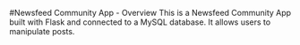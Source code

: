 #Newsfeed Community App - Overview
This is a Newsfeed Community App built with Flask and connected to a MySQL database. It allows users to manipulate posts.
